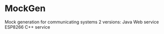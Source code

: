# MockGen
Mock generation for communicating systems
2 versions:
Java Web service
ESP8266 C++ service

